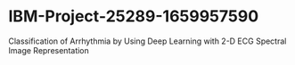 # IBM-Project-25289-1659957590
Classification of Arrhythmia by Using Deep Learning with 2-D ECG Spectral Image Representation
